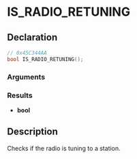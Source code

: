 # IS_RADIO_RETUNING

## Declaration
```cpp
// 0x45C344AA
bool IS_RADIO_RETUNING();
```

### Arguments

### Results
- **bool**

## Description
Checks if the radio is tuning to a station.
